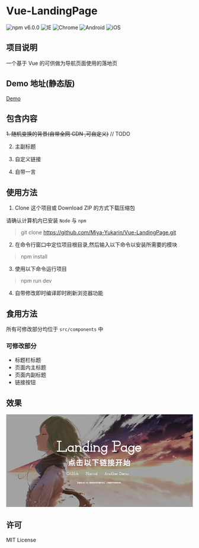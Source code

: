 # Vue-LandingPage
![npm v6.0.0](https://img.shields.io/badge/NPM-6.0.0-blue.svg) ![IE](https://img.shields.io/badge/IE-10%2B-ff69b4.svg) ![Chrome](https://img.shields.io/badge/Chrome-29%2B-brightgreen.svg) ![Android](https://img.shields.io/badge/Android-4.4%2B-brightgreen.svg) ![iOS](https://img.shields.io/badge/iOS-9.2%2B-brightgreen.svg)
## 项目说明
一个基于 Vue 的可供做为导航页面使用的落地页

## Demo 地址(静态版)
[Demo](https://Miya-Yukarin.github.io/LandingPage/)

## 包含内容

~~1. 随机变换的背景(自带全网 CDN ,可自定义)~~ // TODO

2. 主副标题

3. 自定义链接

4. 自带一言

## 使用方法

1. Clone 这个项目或 Download ZIP 的方式下载压缩包

请确认计算机内已安装 `Node` 与 `npm` 

> git clone https://github.com/Miya-Yukarin/Vue-LandingPage.git

2. 在命令行窗口中定位项目根目录,然后输入以下命令以安装所需要的模块

> npm install

3. 使用以下命令运行项目

> npm run dev

4. 自带修改即时编译即时刷新浏览器功能

## 食用方法

所有可修改部分均位于 `src/components` 中

### 可修改部分
- 标题栏标题
- 页面内主标题
- 页面内副标题
- 链接按钮

## 效果
![Demo](./static/demo.png)

## 许可

MIT License
